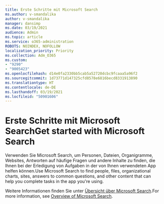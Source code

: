 ```yaml
---
title: Erste Schritte mit Microsoft Search
ms.author: v-smandalika
author: v-smandalika
manager: dansimp
ms.date: 03/19/2021
audience: Admin
ms.topic: article
ms.service: o365-administration
ROBOTS: NOINDEX, NOFOLLOW
localization_priority: Priority
ms.collection: Adm_O365
ms.custom:
- "9290"
- "9005423"
ms.openlocfilehash: d14e0fa2330bb5cab5a52720dcbc9fcaaa5a96f2
ms.sourcegitcommit: 1d73771d147325cfd8578e6816becd8331913890
ms.translationtype: HT
ms.contentlocale: de-DE
ms.lasthandoff: 03/19/2021
ms.locfileid: "50901606"
---
```

# <a name="get-started-with-microsoft-search"></a><span data-ttu-id="b9d82-102">Erste Schritte mit Microsoft Search</span><span class="sxs-lookup"><span data-stu-id="b9d82-102">Get started with Microsoft Search</span></span>

<span data-ttu-id="b9d82-103">Verwenden Sie Microsoft Search, um Personen, Dateien, Organigramme, Websites, Antworten auf häufige Fragen und andere Inhalte zu finden, die Ihnen bei der Erledigung von Aufgaben in der von Ihnen verwendeten App helfen können.</span><span class="sxs-lookup"><span data-stu-id="b9d82-103">Use Microsoft Search to find people, files, organizational charts, sites, answers to common questions, and other content that can help you complete tasks in the app you're using.</span></span>

<span data-ttu-id="b9d82-104">Weitere Informationen finden Sie unter [Übersicht über Microsoft Search](https://docs.microsoft.com/microsoftsearch/overview-microsoft-search).</span><span class="sxs-lookup"><span data-stu-id="b9d82-104">For more information, see [Overview of Microsoft Search](https://docs.microsoft.com/microsoftsearch/overview-microsoft-search).</span></span>